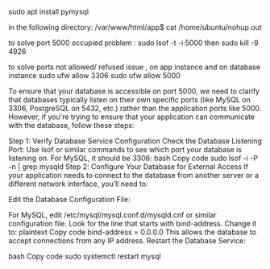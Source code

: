 sudo apt install pymysql

in the following directory:
/var/www/html/app$ 
cat /home/ubuntu/nohup.out

to solve port 5000 occupied problem :
sudo lsof -t -i:5000
then
sudo kill -9 4926

to solve ports not allowed/ refused issue , on app instance and on database instance
sudo ufw allow 3306
sudo ufw allow 5000



To ensure that your database is accessible on port 5000, we need to clarify that databases typically listen on their own specific ports (like MySQL on 3306, PostgreSQL on 5432, etc.) rather than the application ports like 5000. However, if you're trying to ensure that your application can communicate with the database, follow these steps:

Step 1: Verify Database Service Configuration
Check the Database Listening Port:
Use lsof or similar commands to see which port your database is listening on. For MySQL, it should be 3306:
bash
Copy code
sudo lsof -i -P -n | grep mysqld
Step 2: Configure Your Database for External Access
If your application needs to connect to the database from another server or a different network interface, you’ll need to:

Edit the Database Configuration File:

For MySQL, edit /etc/mysql/mysql.conf.d/mysqld.cnf or similar configuration file.
Look for the line that starts with bind-address. Change it to:
plaintext
Copy code
bind-address = 0.0.0.0
This allows the database to accept connections from any IP address.
Restart the Database Service:

bash
Copy code
sudo systemctl restart mysql